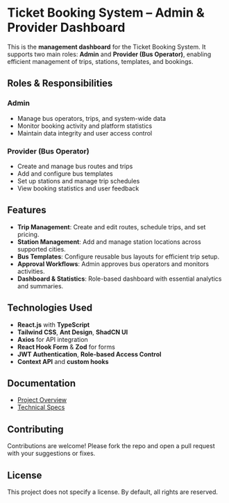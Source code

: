 # Ticket Booking System – Admin & Provider Dashboard

This is the **management dashboard** for the Ticket Booking System. It supports two main roles: **Admin** and **Provider (Bus Operator)**, enabling efficient management of trips, stations, templates, and bookings.

## Roles & Responsibilities

### Admin
- Manage bus operators, trips, and system-wide data
- Monitor booking activity and platform statistics
- Maintain data integrity and user access control

### Provider (Bus Operator)
- Create and manage bus routes and trips
- Add and configure bus templates
- Set up stations and manage trip schedules
- View booking statistics and user feedback

## Features

- **Trip Management**: Create and edit routes, schedule trips, and set pricing.
- **Station Management**: Add and manage station locations across supported cities.
- **Bus Templates**: Configure reusable bus layouts for efficient trip setup.
- **Approval Workflows**: Admin approves bus operators and monitors activities.
- **Dashboard & Statistics**: Role-based dashboard with essential analytics and summaries.

## Technologies Used

- **React.js** with **TypeScript**
- **Tailwind CSS**, **Ant Design**, **ShadCN UI**
- **Axios** for API integration
- **React Hook Form** & **Zod** for forms
- **JWT Authentication**, **Role-based Access Control**
- **Context API** and **custom hooks**

## Documentation

- [Project Overview](https://docs.google.com/document/d/1fnVfJkhBCpWwI1Roor4pGrDd8fRwrabC/edit)
- [Technical Specs](https://docs.google.com/document/d/1A0hESe97oy4GK4Fsd6RYkzTyndIx8Eediit87AM5hBs/edit?tab=t.0)

## Contributing

Contributions are welcome! Please fork the repo and open a pull request with your suggestions or fixes.

## License

This project does not specify a license. By default, all rights are reserved.
